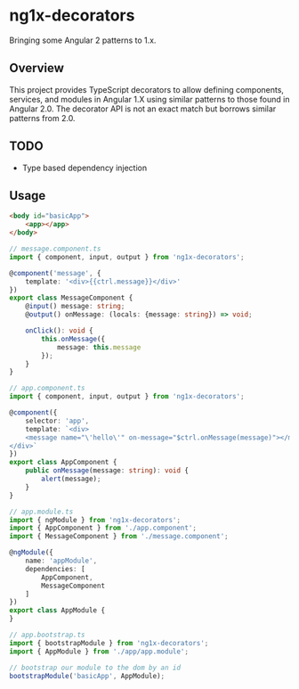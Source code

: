 # ng1x-decorators
Bringing some Angular 2 patterns to 1.x.

## Overview
This project provides TypeScript decorators to allow defining components, services, and modules in Angular 1.X
using similar patterns to those found in Angular 2.0. The decorator API is not an exact match but borrows similar patterns from 2.0.

## TODO
* Type based dependency injection

## Usage
```html
<body id="basicApp">
	<app></app>
</body>
```

```typescript
// message.component.ts
import { component, input, output } from 'ng1x-decorators';

@component('message', {
	template: '<div>{{ctrl.message}}</div>'
})
export class MessageComponent {
	@input() message: string;
	@output() onMessage: (locals: {message: string}) => void;

	onClick(): void {
		this.onMessage({
			message: this.message
		});
	}
}
```

```typescript
// app.component.ts
import { component, input, output } from 'ng1x-decorators';

@component({
	selector: 'app',
	template: `<div>
	<message name="\'hello\'" on-message="$ctrl.onMessage(message)"></message>
</div>`
})
export class AppComponent {
	public onMessage(message: string): void {
		alert(message);
	}
}
```

```typescript
// app.module.ts
import { ngModule } from 'ng1x-decorators';
import { AppComponent } from './app.component';
import { MessageComponent } from './message.component';

@ngModule({
	name: 'appModule',
	dependencies: [
		AppComponent,
		MessageComponent
	]
})
export class AppModule {
}
```

```typescript
// app.bootstrap.ts
import { bootstrapModule } from 'ng1x-decorators';
import { AppModule } from './app/app.module';

// bootstrap our module to the dom by an id
bootstrapModule('basicApp', AppModule);
```
